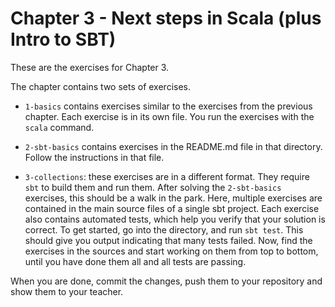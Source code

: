 Chapter 3 - Next steps in Scala (plus Intro to SBT)
===
These are the exercises for Chapter 3.

The chapter contains two sets of exercises.

 * `1-basics` contains exercises similar to the exercises from the previous chapter. Each exercise is in its own file. You run the exercises with the `scala` command.

 * `2-sbt-basics` contains exercises in the README.md file in that directory. Follow the instructions in that file.

 * `3-collections`: these exercises are in a different format. They require `sbt` to build them and run them. After solving the `2-sbt-basics` exercises, this should be a walk in the park. Here, multiple exercises are contained in the main source files of a single sbt project. Each exercise also contains automated tests, which help you verify that your solution is correct. To get started, go into the directory, and run `sbt test`. This should give you output indicating that many tests failed. Now, find the exercises in the sources and start working on them from top to bottom, until you have done them all and all tests are passing.

When you are done, commit the changes, push them to your repository and show them to your teacher.
